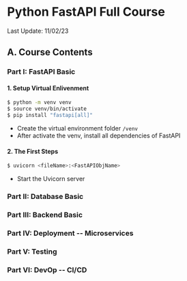 # Python FastAPI Full Course

Last Update: 11/02/23

## A. Course Contents

### Part I: FastAPI Basic
#### 1. Setup Virtual Enlivenment
``` zsh
$ python -m venv venv       
$ source venv/bin/activate
$ pip install "fastapi[all]"   
```
- Create the virtual environment folder `/venv`
- After activate the venv, install all dependencies of FastAPI  

#### 2. The First Steps
``` zsh
$ uvicorn <fileName>:<FastAPIObjName>
```
- Start the Uvicorn server

### Part II: Database Basic

### Part III: Backend Basic

### Part IV: Deployment -- Microservices

### Part V: Testing 

### Part VI: DevOp -- CI/CD